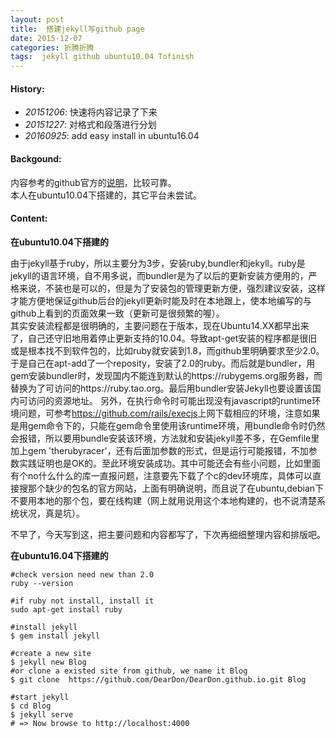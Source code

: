 ```yaml
---
layout: post
title:  搭建jekyll写github page
date: 2015-12-07
categories: 折腾折腾 
tags:  jekyll github ubuntu10.04 Tofinish
---
```

#### <strong>History:</strong>
* <em>20151206</em>: 快速将内容记录了下来<br>
* <em>20151227</em>: 对格式和段落进行分划
* <em>20160925</em>: add easy install in ubuntu16.04

#### <strong>Backgound:</strong>
内容参考的github官方的[说明](https://help.github.com/articles/using-jekyll-with-pages/)，比较可靠。<br> 
本人在ubuntu10.04下搭建的，其它平台未尝试。


#### <strong>Content:</strong>
<strong>在ubuntu10.04下搭建的</strong>

由于jekyll基于ruby，所以主要分为3步，安装ruby,bundler和jekyll。ruby是jekyll的语言环境，自不用多说，而bundler是为了以后的更新安装方便用的，严格来说，不装也是可以的，但是为了安装包的管理更新方便，强烈建议安装，这样才能方便地保证github后台的jekyll更新时能及时在本地跟上，使本地编写的与github上看到的页面效果一致（更新可是很频繁的喔）。<br>
其实安装流程都是很明确的，主要问题在于版本，现在Ubuntu14.XX都早出来了，自己还守旧地用着停止更新支持的10.04。导致apt-get安装的程序都是很旧或是根本找不到软件包的，比如ruby就安装到1.8，而github里明确要求至少2.0。于是自己在apt-add了一个reposity，安装了2.0的ruby。而后就是bundler，用gem安装bundler时，发现国内不能连到默认的https://rubygems.org服务器，而替换为了可访问的https://ruby.tao.org。最后用bundler安装Jekyll也要设置该国内可访问的资源地址。
另外，在执行命令时可能出现没有javascript的runtime环境问题，可参考<https://github.com/rails/execjs>上网下载相应的环境，注意如果是用gem命令下的，只能在gem命令里使用该runtime环境，用bundle命令时仍然会报错，所以要用bundle安装该环境，方法就和安装jekyll差不多，在Gemfile里加上gem 'therubyracer'，还有后面加参数的形式，但是运行可能报错，不加参数实践证明也是OK的。至此环境安装成功。其中可能还会有些小问题，比如里面有个no什么什么的库一直报问题，注意要先下载了个c的dev环境库，具体可以直接搜那个缺少的包名的官方网站，上面有明确说明，而且说了在ubuntu,debian下不要用本地的那个包，要在线构建（网上就用说用这个本地构建的，也不说清楚系统状况，真是坑）。

不早了，今天写到这，把主要问题和内容都写了，下次再细细整理内容和排版吧。

<strong>在ubuntu16.04下搭建的</strong>

    #check version need new than 2.0
    ruby --version 

    #if ruby not install, install it
    sudo apt-get install ruby 

    #install jekyll
    $ gem install jekyll 

    #create a new site 
    $ jekyll new Blog
    #or clone a existed site from github, we name it Blog
    $ git clone  https://github.com/DearDon/DearDon.github.io.git Blog

    #start jekyll
    $ cd Blog
    $ jekyll serve
    # => Now browse to http://localhost:4000
